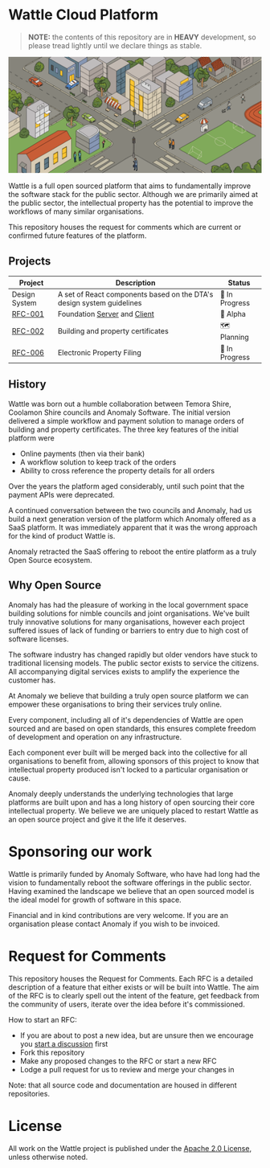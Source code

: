 # Wattle Cloud Platform

> **NOTE:** the contents of this repository are in **HEAVY** development, so please tread lightly until we declare things as stable. 

![city scape hero][hero]

Wattle is a full open sourced platform that aims to fundamentally improve the software stack for the public sector. Although we are primarily aimed at the public sector, the intellectual property has the potential to improve the workflows of many similar organisations.

This repository houses the request for comments which are current or confirmed future features of the platform.

## Projects

| Project | Description | Status
--- | --- | ---
Design System | A set of React components based on the DTA's design system guidelines | 🚧 In Progress
[RFC-001](RFC/RFC-001.md) | Foundation [Server](https://github.com/wattlecloud/foundation-server) and [Client](https://github.com/wattlecloud/foundation-web-client) | 🚀 Alpha
[RFC-002](RFC/RFC-002.md) | Building and property certificates | 🗺 Planning
[RFC-006](RFC/RFC-006.md) | Electronic Property Filing | 🚧 In Progress

## History

Wattle was born out a humble collaboration between Temora Shire, Coolamon Shire councils and Anomaly Software. The initial version delivered a simple workflow and payment solution to manage orders of building and property certificates. The three key features of the initial platform were 

- Online payments (then via their bank) 
- A workflow solution to keep track of the orders
- Ability to cross reference the property details for all orders

Over the years the platform aged considerably, until such point that the payment APIs were deprecated. 

A continued conversation between the two councils and Anomaly, had us build a next generation version of the platform which Anomaly offered as a SaaS platform. It was immediately apparent that it was the wrong approach for the kind of product Wattle is.

Anomaly retracted the SaaS offering to reboot the entire platform as a truly Open Source ecosystem.

## Why Open Source

Anomaly has had the pleasure of working in the local government space building solutions for nimble councils and joint organisations. We've built truly innovative solutions for many organisations, however each project suffered issues of lack of funding or barriers to entry due to high cost of software licenses.

The software industry has changed rapidly but older vendors have stuck to traditional licensing models. The public sector exists to service the citizens. All accompanying digital services exists to amplify the experience the customer has.

At Anomaly we believe that building a truly open source platform we can empower these organisations to bring their services truly online.

Every component, including all of it's dependencies of Wattle are open sourced and are based on open standards, this ensures complete freedom of development and operation on any infrastructure.

Each component ever built will be merged back into the collective for all organisations to benefit from, allowing sponsors of this project to know that intellectual property produced isn't locked to a particular organisation or cause.

Anomaly deeply understands the underlying technologies that large platforms are built upon and has a long history of open sourcing their core intellectual property. We believe we are uniquely placed to restart Wattle as an open source project and give it the life it deserves.

# Sponsoring our work

Wattle is primarily funded by Anomaly Software, who have had long had the vision to fundamentally reboot the software offerings in the public sector. Having examined the landscape we believe that an open sourced model is the ideal model for growth of software in this space.

Financial and in kind contributions are very welcome. If you are an organisation please contact Anomaly if you wish to be invoiced.

# Request for Comments

This repository houses the Request for Comments. Each RFC is a detailed description of a feature that either exists or will be built into Wattle. The aim of the RFC is to clearly spell out the intent of the feature, get feedback from the community of users, iterate over the idea before it's commissioned.

How to start an RFC:

- If you are about to post a new idea, but are unsure then we encourage you [start a discussion](https://github.com/wattlecloud/RFC/discussions/) first
- Fork this repository 
- Make any proposed changes to the RFC or start a new RFC 
- Lodge a pull request for us to review and merge your changes in

Note: that all source code and documentation are housed in different repositories.

# License

All work on the Wattle project is published under the [Apache 2.0 License](https://www.apache.org/licenses/LICENSE-2.0.html), unless otherwise noted.

[hero]: https://github.com/wattlecloud/RFC/blob/145a1d372c3a5367b07fcc28d4cb6e84d4ed6491/images/hero.png "city scape hero"
